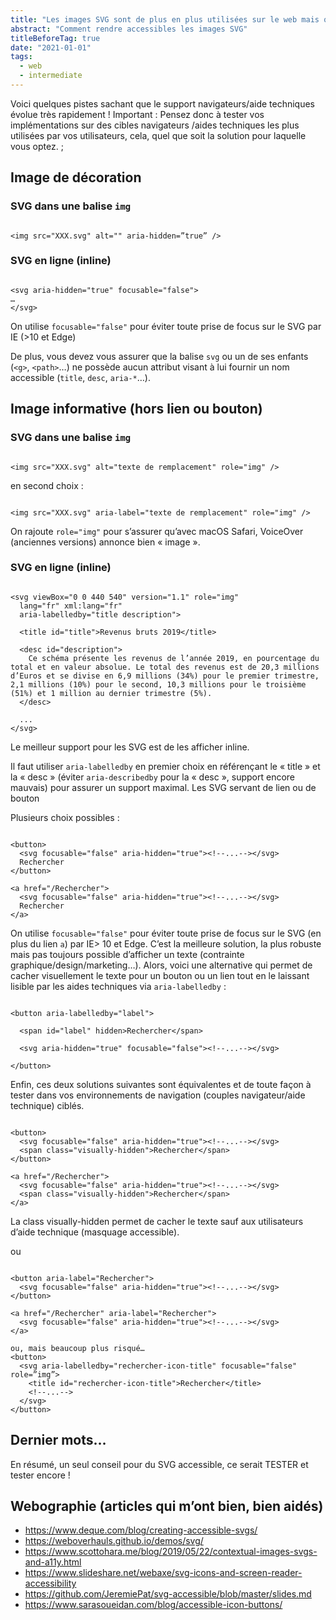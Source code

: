 ```yaml
---
title: "Les images SVG sont de plus en plus utilisées sur le web mais qu’en est-il de leur accessibilité ?"
abstract: "Comment rendre accessibles les images SVG"
titleBeforeTag: true
date: "2021-01-01"
tags:
  - web
  - intermediate
---
```


Voici quelques pistes sachant que le support navigateurs/aide techniques évolue très rapidement !
Important : Pensez donc à tester vos implémentations sur des cibles navigateurs /aides techniques les plus utilisées par vos utilisateurs, cela, quel que soit la solution pour laquelle vous optez. ;

## Image de décoration

### SVG dans une balise `img`
<pre><code class="html">
&lt;img src="XXX.svg" alt="" aria-hidden=”true” /&gt;
</code></pre>

### SVG en ligne (inline)
<pre><code class="html">
&lt;svg aria-hidden="true" focusable="false"&gt;
…
&lt;/svg&gt;
</code></pre>

On utilise `focusable="false"` pour éviter toute prise de focus sur le SVG par IE (>10 et Edge)

De plus, vous devez vous assurer que la balise `svg` ou un de ses enfants (`<g>`, `<path>`…) ne possède aucun attribut visant à lui fournir un nom accessible (`title`, `desc`, `aria-*`…). 

## Image informative (hors lien ou bouton)

### SVG dans une balise `img`
<pre><code class="html">
&lt;img src="XXX.svg" alt="texte de remplacement" role="img" /&gt;
</code></pre>

en second choix&nbsp;:
<pre><code class="html">
&lt;img src="XXX.svg" aria-label="texte de remplacement" role="img" /&gt;
</code></pre>

On rajoute `role="img"` pour s’assurer qu’avec macOS Safari, VoiceOver (anciennes versions) annonce bien « image ».

### SVG en ligne (inline)
<pre><code class="html">
&lt;svg viewBox="0 0 440 540" version="1.1" role="img"
  lang="fr" xml:lang="fr"
  aria-labelledby="title description"&gt;

  &lt;title id="title"&gt;Revenus bruts 2019&lt;/title&gt;

  &lt;desc id="description"&gt;
    Ce schéma présente les revenus de l’année 2019, en pourcentage du total et en valeur absolue. Le total des revenus est de 20,3 millions d’Euros et se divise en 6,9 millions (34%) pour le premier trimestre, 2,1 millions (10%) pour le second, 10,3 millions pour le troisième (51%) et 1 million au dernier trimestre (5%).
  &lt;/desc&gt;

  ...
&lt;/svg&gt;
</code></pre>

Le meilleur support pour les SVG est de les afficher inline.

Il faut utiliser `aria-labelledby` en premier choix en référençant le « title » et la « desc » (éviter `aria-describedby` pour la « desc », support encore mauvais) pour assurer un support maximal.
Les SVG servant de lien ou de bouton

Plusieurs choix possibles&nbsp;: 

<pre><code class="html">
&lt;button&gt;
  &lt;svg focusable="false" aria-hidden="true"&gt;&lt;!--...--&gt;&lt;/svg&gt;
  Rechercher
&lt;/button&gt;

&lt;a href="/Rechercher"&gt;
  &lt;svg focusable="false" aria-hidden="true"&gt;&lt;!--...--&gt;&lt;/svg&gt;
  Rechercher
&lt;/a&gt;
</code></pre>

On utilise `focusable="false"` pour éviter toute prise de focus sur le SVG (en plus du lien `a`) par <abbr>IE</abbr>> 10 et Edge.
C’est la meilleure solution, la plus robuste mais pas toujours possible d’afficher un texte (contrainte graphique/design/marketing…).
Alors, voici une alternative qui permet de  cacher visuellement le texte pour un bouton ou un lien tout en le laissant lisible par les aides techniques via `aria-labelledby`&nbsp;:

<pre><code class="html">
&lt;button aria-labelledby="label"&gt; 

  &lt;span id="label" hidden&gt;Rechercher&lt;/span&gt;

  &lt;svg aria-hidden="true" focusable="false"&gt;&lt;!--...--&gt;&lt;/svg&gt;

&lt;/button&gt; 
</code></pre>

Enfin, ces deux solutions suivantes sont équivalentes et de toute façon à tester dans vos environnements de navigation (couples navigateur/aide technique) ciblés.

<pre><code class="html">
&lt;button&gt;
  &lt;svg focusable="false" aria-hidden="true"&gt;&lt;!--...--&gt;&lt;/svg&gt;
  &lt;span class="visually-hidden"&gt;Rechercher&lt;/span&gt;
&lt;/button&gt;

&lt;a href="/Rechercher"&gt;
  &lt;svg focusable="false" aria-hidden="true"&gt;&lt;!--...--&gt;&lt;/svg&gt;
  &lt;span class="visually-hidden"&gt;Rechercher&lt;/span&gt;
&lt;/a&gt;
</code></pre>

La class visually-hidden permet de cacher le texte sauf aux utilisateurs d’aide technique (masquage accessible).

ou

<pre><code class="html">
&lt;button aria-label="Rechercher"&gt;
  &lt;svg focusable="false" aria-hidden="true"&gt;&lt;!--...--&gt;&lt;/svg&gt;
&lt;/button&gt;

&lt;a href="/Rechercher" aria-label="Rechercher"&gt;
  &lt;svg focusable="false" aria-hidden="true"&gt;&lt;!--...--&gt;&lt;/svg&gt;
&lt;/a&gt;

ou, mais beaucoup plus risqué…
&lt;button&gt;
  &lt;svg aria-labelledby="rechercher-icon-title" focusable="false" role=”img”&gt;
    &lt;title id="rechercher-icon-title"&gt;Rechercher&lt;/title&gt;
    &lt;!--...--&gt;
  &lt;/svg&gt;
&lt;/button&gt;
</code></pre>

## Dernier mots…

En résumé, un seul conseil pour du SVG accessible, ce serait TESTER et tester encore !

## Webographie (articles qui m’ont bien, bien aidés)

- https://www.deque.com/blog/creating-accessible-svgs/ 
- https://weboverhauls.github.io/demos/svg/ 
- https://www.scottohara.me/blog/2019/05/22/contextual-images-svgs-and-a11y.html 
- https://www.slideshare.net/webaxe/svg-icons-and-screen-reader-accessibility 
- https://github.com/JeremiePat/svg-accessible/blob/master/slides.md 
- https://www.sarasoueidan.com/blog/accessible-icon-buttons/ 
